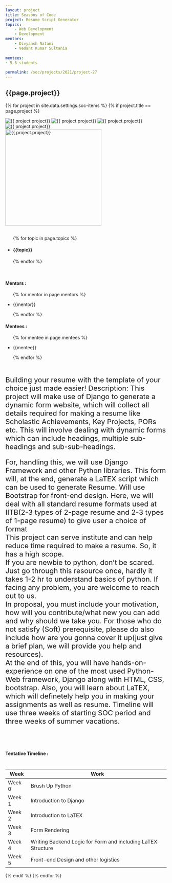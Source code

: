```yaml
---
layout: project
title: Seasons of Code
project: Resume Script Generator
topics:
    - Web Development
    - Development
mentors:
    - Divyansh Natani
    - Vedant Kumar Sultania      
    
mentees:
- 5-6 students   
    
permalink: /soc/projects/2021/project-27
---
```


<h2 class="display1 m-3 p-3 text-center project-title">{{page.project}}</h2>

{% for project in site.data.settings.soc-items %}
{% if project.title == page.project %}
<div class ="img-soc d-block"> 
    <img src="{{ site.baseurl }}/{{ project.image }}" alt="{{ project.project}}" class="image-1">
    <img src="{{ site.baseurl }}/{{ project.image }}" alt="{{ project.project}}" class="image-2">
    <img src="{{ site.baseurl }}/{{ project.image }}" alt="{{ project.project}}" class="image-3">
    <img src="{{ site.baseurl }}/{{ project.image }}" alt="{{ project.project}}" class="image-4">
</div>
<div class = "mobile-img-soc">
  <img src="{{ site.baseurl }}/{{ project.image }}"  width = "300" height="300" alt="{{ project.project}}" class="border rounded">
  </div>
<div>
    <br>
    <ul>
        {% for topic in page.topics %}
        <li><h4 class="text-primary text-center">{{topic}}</h4></li>
        {% endfor %}
    </ul>
    <br>
    <h4 class="display3  ">Mentors :</h4> 
    <ul>
        {% for mentor in page.mentors %}
        <li><p class="lead">{{mentor}}</p></li>
        {% endfor %}
    </ul>
    <h4 class="display3  ">Mentees :</h4> 
    <ul>
        {% for mentee in page.mentees %}
        <li><p class="lead">{{mentee}}</p></li>
        {% endfor %}
    </ul>
</div>
<div>
    <p class="display3 project-desc" style = "font-size:22px;" >
        <br>
        Building your resume with the template of your choice just made easier!
        Description: This project will make use of Django to generate a dynamic form website, which will collect all details required for making a resume like Scholastic Achievements, Key Projects, PORs etc. This will involve dealing with dynamic forms which can include headings, multiple sub-headings and sub-sub-headings. 
        </p>
         <p class="display3" style = "font-size:22px;" >
        For, handling this, we will use Django Framework and other Python libraries. This form will, at the end, generate a LaTEX script which can be used to generate Resume. Will use Bootstrap for front-end design. Here, we will deal with all standard resume formats used at IITB(2-3 types of 2-page resume and 2-3 types of 1-page resume) to give user a choice of format
        <br>
        This project can serve institute and can help reduce time required to make a resume. So, it has a high scope.
        <br>
        If you are newbie to python, don’t be scared. Just go through this resource once, hardly it takes 1-2 hr to understand basics of python. If facing any problem, you are welcome to reach out to us.
        <br>
        In proposal, you must include your motivation, how will you contribute/what new you can add and why should we take you. For those who do not satisfy (Soft) prerequisite, please do also include how are you gonna cover it up(just give a brief plan, we will provide you help and resources).
        <br>
        At the end of this, you will have hands-on-experience on one of the most used Python-Web framework, Django along with HTML, CSS, bootstrap. Also, you will learn about LaTEX, which will definetely help you in making your assignments as well as resume. Timeline will use three weeks of starting SOC period and three weeks of summer vacations.
 </p>      
<br>
</div>
<div class ="d-flex">
<div>
    <h4 class="display3" style="margin:40px 0px 40px 0px;">Tentative Timeline :</h4>
    <table class="table table-striped">
    <thead>
        <tr>
        <th>Week</th>
        <th>Work</th>
        </tr>
    </thead>
    <tbody>
    <tr>
      <td  >Week 0</td>
      <td>Brush Up Python</td>
    </tr>
    <tr>
      <td>Week 1</td>
      <td>Introduction to Django</td>
    </tr>
    <tr>
      <td>Week 2</td>
      <td>Introduction to LaTEX</td>
    </tr>
    <tr>
      <td>Week 3</td>
      <td>Form Rendering</td>
    </tr>
    <tr>
      <td>Week 4</td>
      <td>Writing Backend Logic for Form and including LaTEX Structure</td>
    </tr>
    <tr>
      <td>Week 5</td>
      <td>Front-end Design and other logistics</td>
    </tr>
    </tbody>
    </table>
</div>
{% endif %}
{% endfor %}
